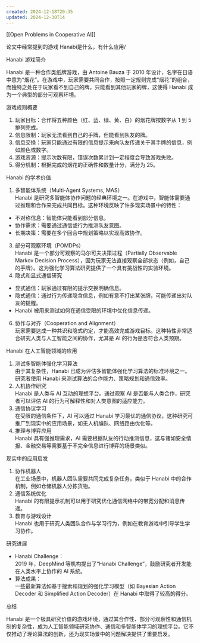 ```yaml
---
created: 2024-12-18T20:35
updated: 2024-12-30T14
---
```

[[Open Problems in Cooperative AI]]

论文中经常提到的游戏 Hanabi是什么，有什么应用/

Hanabi 游戏简介

Hanabi 是一种合作类纸牌游戏，由 Antoine Bauza 于 2010 年设计，名字在日语中意为“烟花”。在游戏中，玩家需要共同合作，按照一定规则完成“烟花”的组合，而独特之处在于玩家看不到自己的牌，只能看到其他玩家的牌，这使得 Hanabi 成为一个典型的部分可观察环境。

游戏规则概要

1. 玩家目标：合作将五种颜色（红、蓝、绿、黄、白）的烟花牌按数字从 1 到 5 排列完成。
2. 信息限制：玩家无法看到自己的手牌，但能看到队友的牌。
3. 信息交换：玩家只能通过有限的信息提示来向队友传递关于其手牌的信息，例如颜色或数字。
4. 游戏资源：提示次数有限，错误次数累计到一定程度会导致游戏失败。
5. 得分机制：根据完成的烟花的正确性和数量计分，满分为 25。

Hanabi 的学术价值

1. 多智能体系统（Multi-Agent Systems, MAS）  
    Hanabi 是研究多智能体协作问题的经典环境之一。在游戏中，智能体需要通过推理和合作来完成共同目标。这种环境反映了许多现实场景中的特性：

- 不对称信息：智能体只能看到部分信息。
- 协作需求：需要通过通信或行为推测队友意图。
- 长期决策：需要在多个回合中规划策略以实现高效协作。

3. 部分可观察环境（POMDPs）  
    Hanabi 是一个部分可观察的马尔可夫决策过程（Partially Observable Markov Decision Process），因为玩家无法直接观察全部状态（例如，自己的手牌）。这为强化学习算法研究提供了一个具有挑战性的实验环境。
4. 隐式和显式通信研究

- 显式通信：玩家通过有限的提示交换明确信息。
- 隐式通信：通过行为传递隐含信息，例如有意不打出某张牌，可能传递出对队友的提醒。
- Hanabi 被用来测试如何在通信受限的环境中优化信息传递。

6. 协作与对齐（Cooperation and Alignment）  
    玩家需要达成一种共识和隐式约定，才能高效完成游戏目标。这种特性非常适合研究人类与人工智能之间的协作，尤其是 AI 的行为是否符合人类预期。

Hanabi 在人工智能领域的应用

1. 测试多智能体强化学习算法  
    由于其复杂性，Hanabi 已成为评估多智能体强化学习算法的标准环境之一。研究者使用 Hanabi 来测试算法的合作能力、策略规划和通信效率。
2. 人机协作研究  
    Hanabi 是人类与 AI 互动的理想平台。通过观察 AI 是否能与人类合作，研究者可以评估 AI 的行为可解释性和对人类意图的适应能力。
3. 通信协议学习  
    在受限的通信条件下，AI 可以通过 Hanabi 学习最优的通信协议，这种研究可推广到现实中的应用场景，如无人机编队、网络路由优化等。
4. 推理与博弈应用  
    Hanabi 具有强推理需求，AI 需要根据队友的行动推测信息，这与诸如安全情报、金融交易等需要基于不完全信息进行博弈的场景类似。

现实中的应用启发

1. 协作机器人  
    在工业场景中，机器人团队需要共同完成复杂任务，类似于 Hanabi 中的合作机制，例如仓储机器人分拣货物。
2. 通信系统优化  
    Hanabi 的有限提示机制可以用于研究优化通信网络中的带宽分配和消息传递。
3. 教育与游戏设计  
    Hanabi 也用于研究人类团队合作与学习行为，例如在教育游戏中引导学生学习协作。

研究进展

- Hanabi Challenge：  
    2019 年，DeepMind 等机构提出了“Hanabi Challenge”，鼓励研究者开发能在人类水平上协作的 AI 系统。
- 算法成果：  
    一些最新算法如基于搜索和规划的强化学习模型（如 Bayesian Action Decoder 和 Simplified Action Decoder）在 Hanabi 中取得了较高的得分。

总结

Hanabi 是一个极具研究价值的游戏环境，通过其合作性、部分可观察性和通信机制的复杂性，成为人工智能领域研究协作、通信和多智能体学习的理想平台。它不仅推动了理论算法的创新，还为现实场景中的问题解决提供了重要启发。